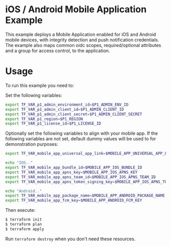 # iOS / Android Mobile Application Example

This example deploys a Mobile Application enabled for iOS and Android mobile devices, with integrity detection and push notification credentials.  The example also maps common oidc scopes, required/optional attributes and a group for access control, to the application.

# Usage

To run this example you need to:

Set the following variables:
```bash
export TF_VAR_p1_admin_environment_id=$P1_ADMIN_ENV_ID
export TF_VAR_p1_admin_client_id=$P1_ADMIN_CLIENT_ID
export TF_VAR_p1_admin_client_secret=$P1_ADMIN_CLIENT_SECRET
export TF_VAR_p1_region=$P1_REGION
export TF_VAR_p1_license_id=$P1_LICENSE_ID
```

Optionally set the following variables to align with your mobile app.  If the following variables are not set, default dummy values will be used to for demonstration purposes:
```bash
export TF_VAR_mobile_app_universal_app_link=$MOBILE_APP_UNIVERSAL_APP_LINK

echo "IOS.."
export TF_VAR_mobile_app_bundle_id=$MOBILE_APP_IOS_BUNDLE_ID
export TF_VAR_mobile_app_apns_key=$MOBILE_APP_IOS_APNS_KEY
export TF_VAR_mobile_app_apns_team_id=$MOBILE_APP_IOS_APNS_TEAM_ID
export TF_VAR_mobile_app_apns_token_signing_key=$MOBILE_APP_IOS_APNS_TOKEN_SIGNING_KEY

echo "Android.."
export TF_VAR_mobile_app_package_name=$MOBILE_APP_ANDROID_PACKAGE_NAME
export TF_VAR_mobile_app_fcm_key=$MOBILE_APP_ANDROID_FCM_KEY
```

Then execute:

```bash
$ terraform init
$ terraform plan
$ terraform apply
```

Run `terraform destroy` when you don't need these resources.
